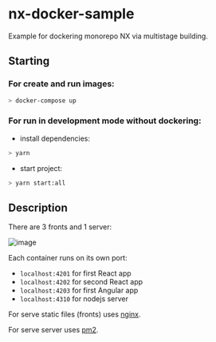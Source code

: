 # nx-docker-sample

Example for dockering monorepo NX via multistage building.

## Starting

### For create and run images:
```bash
> docker-compose up
```
### For run in development mode without dockering:
- install dependencies:
```bash
> yarn
```
- start project:

```bash
> yarn start:all
```
## Description

There are 3 fronts and 1 server:

![image](https://user-images.githubusercontent.com/11502258/219869211-7b6502f1-fa2d-4ffe-a975-92a49e3af6fb.png)

Each container runs on its own port:
- `localhost:4201` for first React app 
- `localhost:4202` for second React app
- `localhost:4203` for first Angular app
- `localhost:4310` for nodejs server

For serve static files (fronts) uses [nginx](https://nginx.org/).

For serve server uses [pm2](https://pm2.keymetrics.io).
